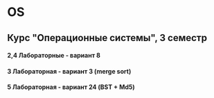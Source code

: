 # OS
## Курс "Операционные системы", 3 семестр 
#### 2,4 Лабораторные - вариант 8
#### 3 Лабораторная - вариант 3 (merge sort)
#### 5 Лабораторная - вариант 24 (BST + Md5)
